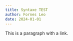 ```yaml
---
title: Syntaxe TEST
author: Fornes Leo
date: 2024-01-01
---
```


This is a paragraph with a <link url="https://www.youtube.com/watch?v=dQw4w9WgXcQ&ab_channel=RickAstley">link</link>.
